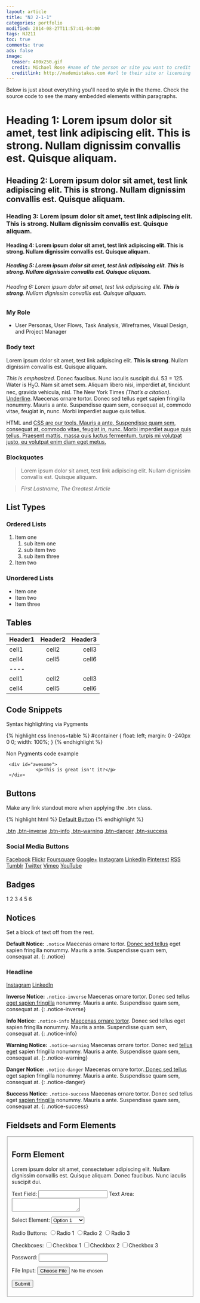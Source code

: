 ```yaml
---
layout: article
title: "NJ 2-1-1"
categories: portfolio
modified: 2014-08-27T11:57:41-04:00
tags: NJ211
toc: true
comments: true
ads: false
image:
  teaser: 400x250.gif
  credit: Michael Rose #name of the person or site you want to credit
  creditlink: http://mademistakes.com #url to their site or licensing
---
```


Below is just about everything you'll need to style in the theme. Check the source code to see the many embedded elements within paragraphs.

# Heading 1: Lorem ipsum dolor sit amet, test link adipiscing elit. **This is strong**. Nullam dignissim convallis est. Quisque aliquam.

## Heading 2: Lorem ipsum dolor sit amet, test link adipiscing elit. **This is strong**. Nullam dignissim convallis est. Quisque aliquam.

### Heading 3: Lorem ipsum dolor sit amet, test link adipiscing elit. **This is strong**. Nullam dignissim convallis est. Quisque aliquam.

#### Heading 4: Lorem ipsum dolor sit amet, test link adipiscing elit. **This is strong**. Nullam dignissim convallis est. Quisque aliquam.

##### Heading 5: Lorem ipsum dolor sit amet, test link adipiscing elit. **This is strong**. Nullam dignissim convallis est. Quisque aliquam.

###### Heading 6: Lorem ipsum dolor sit amet, test link adipiscing elit. **This is strong**. Nullam dignissim convallis est. Quisque aliquam.

### My Role

* User Personas, User Flows, Task Analysis, Wireframes, Visual Design, and Project Manager 

### Body text

Lorem ipsum dolor sit amet, test link adipiscing elit. **This is strong**. Nullam dignissim convallis est. Quisque aliquam.

*This is emphasized*. Donec faucibus. Nunc iaculis suscipit dui. 53 = 125. Water is H<sub>2</sub>O. Nam sit amet sem. Aliquam libero nisi, imperdiet at, tincidunt nec, gravida vehicula, nisl. The New York Times <cite>(That’s a citation)</cite>. <u>Underline</u>. Maecenas ornare tortor. Donec sed tellus eget sapien fringilla nonummy. Mauris a ante. Suspendisse quam sem, consequat at, commodo vitae, feugiat in, nunc. Morbi imperdiet augue quis tellus.

HTML and <abbr title="cascading stylesheets">CSS<abbr> are our tools. Mauris a ante. Suspendisse quam sem, consequat at, commodo vitae, feugiat in, nunc. Morbi imperdiet augue quis tellus. Praesent mattis, massa quis luctus fermentum, turpis mi volutpat justo, eu volutpat enim diam eget metus.

### Blockquotes

> Lorem ipsum dolor sit amet, test link adipiscing elit. Nullam dignissim convallis est. Quisque aliquam.

> <cite>First Lastname, *The Greatest Article*</cite>

## List Types

### Ordered Lists

1. Item one
      1. sub item one
      2. sub item two
      3. sub item three
2. Item two

### Unordered Lists

* Item one
* Item two
* Item three

## Tables

| Header1 | Header2 | Header3 |
|:--------|:-------:|--------:|
| cell1   | cell2   | cell3   |
| cell4   | cell5   | cell6   |
|----
| cell1   | cell2   | cell3   |
| cell4   | cell5   | cell6   |

## Code Snippets

Syntax highlighting via Pygments

{% highlight css linenos=table %}
#container {
     float: left; 
     margin: 0 -240px 0 0; 
     width: 100%;
}
{% endhighlight %}

Non Pygments code example

     <div id="awesome">
               <p>This is great isn't it?</p>
     </div>

## Buttons

Make any link standout more when applying the `.btn` class.

{% highlight html %}
<a href="#" class="btn">Default Button</a>
{% endhighlight %}

<a href="#" class="btn">.btn</a>
<a href="#" class="btn-inverse">.btn-inverse</a>
<a href="#" class="btn-info">.btn-info</a>
<a href="#" class="btn-warning">.btn-warning</a>
<a href="#" class="btn-danger">.btn-danger</a>
<a href="#" class="btn-success">.btn-success</a>

### Social Media Buttons

<a href="#" class="btn-social facebook"><i class="fa fa-facebook" aria-hidden="true"></i> Facebook</a>
<a href="#" class="btn-social flickr"><i class="fa fa-flickr" aria-hidden="true"></i> Flickr</a>
<a href="#" class="btn-social foursquare"><i class="fa fa-foursquare" aria-hidden="true"></i> Foursquare</a>
<a href="#" class="btn-social google-plus"><i class="fa fa-google-plus" aria-hidden="true"></i> Google+</a>
<a href="#" class="btn-social instagram"><i class="fa fa-instagram" aria-hidden="true"></i> Instagram</a>
<a href="#" class="btn-social linkedin"><i class="fa fa-linkedin" aria-hidden="true"></i> LinkedIn</a>
<a href="#" class="btn-social pinterest"><i class="fa fa-pinterest" aria-hidden="true"></i> Pinterest</a>
<a href="#" class="btn-social rss"><i class="fa fa-rss" aria-hidden="true"></i> RSS</a>
<a href="#" class="btn-social tumblr"><i class="fa fa-tumblr" aria-hidden="true"></i> Tumblr</a>
<a href="#" class="btn-social twitter"><i class="fa fa-twitter" aria-hidden="true"></i> Twitter</a>
<a href="#" class="btn-social vimeo"><i class="fa fa-vimeo-square" aria-hidden="true"></i> Vimeo</a>
<a href="#" class="btn-social youtube"><i class="fa fa-youtube" aria-hidden="true"></i> YouTube</a>

## Badges

<div class="badges">
     <span class="badge">1</span>
     <span class="badge inverse">2</span>
     <span class="badge info">3</span>
     <span class="badge warning">4</span>
     <span class="badge danger">5</span>
     <span class="badge success">6</span>
</div>

## Notices

Set a block of text off from the rest.

**Default Notice:** `.notice` Maecenas ornare tortor. [Donec sed tellus]() eget sapien fringilla nonummy. Mauris a ante. Suspendisse quam sem, consequat at.
{: .notice}

<div class="notice">
     <h3>Headline</h3>
     <div class="inline-btn">
          <a href="#" class="btn-social instagram"><i class="fa fa-instagram" aria-hidden="true"></i> Instagram</a>
          <a href="#" class="btn-social linkedin"><i class="fa fa-linkedin" aria-hidden="true"></i> LinkedIn</a>
     </div><!-- /.inline-btn -->
</div><!-- /.notice -->

**Inverse Notice:** `.notice-inverse` Maecenas ornare tortor. Donec sed tellus [eget sapien fringilla]() nonummy. Mauris a ante. Suspendisse quam sem, consequat at.
{: .notice-inverse}

**Info Notice:** `.notice-info` [Maecenas ornare tortor](). Donec sed tellus eget sapien fringilla nonummy. Mauris a ante. Suspendisse quam sem, consequat at.
{: .notice-info}

**Warning Notice:** `.notice-warning` Maecenas ornare tortor. Donec sed [tellus eget]() sapien fringilla nonummy. Mauris a ante. Suspendisse quam sem, consequat at.
{: .notice-warning}

**Danger Notice:** `.notice-danger` Maecenas ornare tortor.[ Donec sed tellus]() eget sapien fringilla nonummy. Mauris a ante. Suspendisse quam sem, consequat at.
{: .notice-danger}

**Success Notice:** `.notice-success` Maecenas ornare tortor. Donec sed tellus eget [sapien fringilla]() nonummy. Mauris a ante. Suspendisse quam sem, consequat at.
{: .notice-success}

## Fieldsets and Form Elements

<fieldset>
     <form>
          <h2>Form Element</h2>
          <p>Lorem ipsum dolor sit amet, consectetuer adipiscing elit. Nullam dignissim convallis est. Quisque aliquam. Donec faucibus. Nunc iaculis suscipit dui.</p>
          <label for="text_field">Text Field:</label>
          <input type="text" id="text_field" />
          <label for="text_area">Text Area:</label>
          <textarea id="text_area"></textarea>
          <p>
               <label for="select_element">Select Element:</label>
               <select name="select_element">
                    <optgroup label="Option Group 1">
                         <option value="1">Option 1</option>
                         <option value="2">Option 2</option>
                         <option value="3">Option 3</option>
                    </optgroup>
                    <optgroup label="Option Group 2">
                         <option value="1">Option 1</option>
                         <option value="2">Option 2</option>
                         <option value="3">Option 3</option>
                    </optgroup>
               </select>
          </p>
          <p>
               <label for="radio_buttons">Radio Buttons:</label>
               <label><input type="radio" class="radio" name="radio_button" value="radio_1" />Radio 1</label>
               <label><input type="radio" class="radio" name="radio_button" value="radio_2" />Radio 2</label>
               <label><input type="radio" class="radio" name="radio_button" value="radio_3" />Radio 3</label>
          </p>
          <p>
               <label for="checkboxes">Checkboxes:</label>
               <label><input type="checkbox" class="checkbox" name="checkboxes" value="check_1" />Checkbox 1</label>
               <label><input type="checkbox" class="checkbox" name="checkboxes" value="check_2" />Checkbox 2</label>
               <label><input type="checkbox" class="checkbox" name="checkboxes" value="check_3" />Checkbox 3</label>
          </p>
          <p>
               <label for="password">Password:</label>
               <input type="password" class="password" name="password" />
          </p>
          <p>
               <label for="file">File Input:</label>
               <input type="file" class="file" name="file" />
          </p>
          <p>
               <input class="btn" type="submit" value="Submit" />
          </p>
     </form>
</fieldset>


